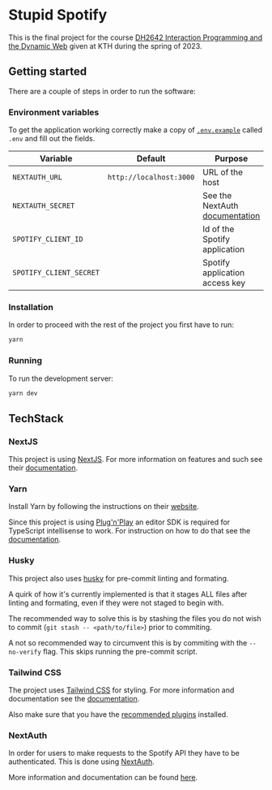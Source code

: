 # Stupid Spotify

This is the final project for the course [DH2642 Interaction Programming and the Dynamic Web](https://www.kth.se/student/kurser/kurs/DH2642?l=en)
given at KTH during the spring of 2023.

## Getting started

There are a couple of steps in order to run the software:

### Environment variables

To get the application working correctly make a copy of [`.env.example`](./.env.example)
called `.env` and fill out the fields.

| Variable                | Default                 | Purpose                                                                                          |
| ----------------------- | ----------------------- | ------------------------------------------------------------------------------------------------ |
| `NEXTAUTH_URL`          | `http://localhost:3000` | URL of the host                                                                                  |
| `NEXTAUTH_SECRET`       |                         | See the NextAuth [documentation](https://next-auth.js.org/configuration/options#nextauth_secret) |
| `SPOTIFY_CLIENT_ID`     |                         | Id of the Spotify application                                                                    |
| `SPOTIFY_CLIENT_SECRET` |                         | Spotify application access key                                                                   |

### Installation

In order to proceed with the rest of the project you first have to run:

```bash
yarn
```

### Running

To run the development server:

```bash
yarn dev
```

## TechStack

### NextJS

This project is using [NextJS](https://nextjs.org/). For more information on features
and such see their [documentation](https://nextjs.org/docs).

### Yarn

Install Yarn by following the instructions on their [website](https://yarnpkg.com/getting-started/install).

Since this project is using [Plug'n'Play](https://yarnpkg.com/features/pnp) an
editor SDK is required for TypeScript intellisense to work. For instruction on
how to do that see the [documentation](https://yarnpkg.com/getting-started/editor-sdks).

### Husky

This project also uses [husky](https://typicode.github.io/husky/#/) for pre-commit
linting and formating.

A quirk of how it's currently implemented is that it stages ALL files after
linting and formating, even if they were not staged to begin with.

The recommended way to solve this is by stashing the files you do not wish to commit
(`git stash -- <path/to/file>`) prior to commiting.

A not so recommended way to circumvent this is by commiting with the `--no-verify`
flag. This skips running the pre-commit script.

### Tailwind CSS

The project uses [Tailwind CSS](https://tailwindcss.com/) for styling. For more
information and documentation see the [documentation](https://tailwindcss.com/docs/).

Also make sure that you have the [recommended plugins](https://tailwindcss.com/docs/editor-setup)
installed.

### NextAuth

In order for users to make requests to the Spotify API they have to be authenticated.
This is done using [NextAuth](https://next-auth.js.org/).

More information and documentation can be found [here](https://next-auth.js.org/getting-started/introduction).

